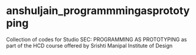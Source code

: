 # anshuljain_programmmingasprototyping
Collection of codes for Studio SEC: PROGRAMMING AS PROTOTYPING as part of the HCD course offered by Srishti Manipal Institute of Design
